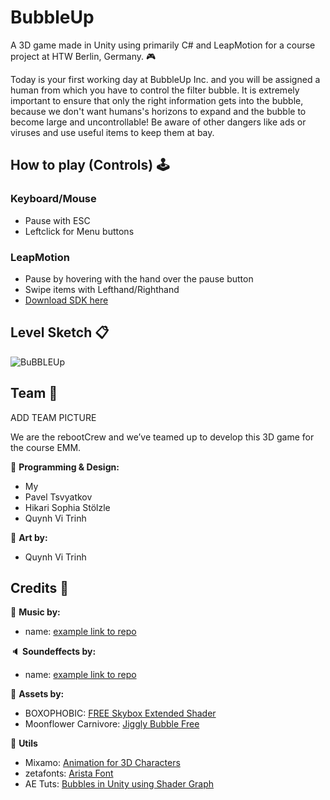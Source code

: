 # BubbleUp
A 3D game made in Unity using primarily C# and LeapMotion for a course project at HTW Berlin, Germany. :video_game:

Today is your first working day at BubbleUp Inc. and you will be assigned a human from which you have to control the filter bubble.
It is extremely important to ensure that only the right information gets into the bubble, 
because we don't want humans's horizons to expand and the bubble to become large and uncontrollable!
Be aware of other dangers like ads or viruses and use useful items to keep them at bay.

## How to play (Controls) :joystick: 
### Keyboard/Mouse
* Pause with ESC
* Leftclick for Menu buttons

### LeapMotion
* Pause by hovering with the hand over the pause button
* Swipe items with Lefthand/Righthand
* [Download SDK here](https://developer.leapmotion.com/tracking-software-download) 

## Level Sketch :clipboard:
![BuBBLEUp](https://user-images.githubusercontent.com/57158200/177203027-34447c1e-0ab8-430f-9732-7da4630bbbeb.png)

## Team :busts_in_silhouette:

ADD TEAM PICTURE

We are the rebootCrew and we’ve teamed up to develop this 3D game for the course EMM.


:page_facing_up: **Programming & Design:** 
* My
* Pavel Tsvyatkov
* Hikari Sophia Stölzle 
* Quynh Vi Trinh

:art: **Art by:** 
* Quynh Vi Trinh

## Credits :bow:
:musical_note: **Music by:**
* name: [example link to repo](https://github.com/shirokonto/bubbleUp)

:speaker: **Soundeffects by:**
* name: [example link to repo](https://github.com/shirokonto/bubbleUp) 

:space_invader: **Assets by:**
* BOXOPHOBIC: [FREE Skybox Extended Shader](https://assetstore.unity.com/packages/vfx/shaders/free-skybox-extended-shader-107400)
* Moonflower Carnivore: [Jiggly Bubble Free](https://assetstore.unity.com/packages/vfx/particles/environment/jiggly-bubble-free-61236)

:wrench: **Utils**
* Mixamo: [Animation for 3D Characters](https://www.mixamo.com/#/)
* zetafonts: [Arista Font](https://www.1001freefonts.com/-z--arista.font)
* AE Tuts: [Bubbles in Unity using Shader Graph](https://www.youtube.com/watch?v=F6t8LR2mX1I&t=304s)
